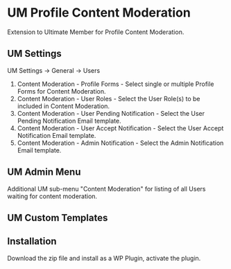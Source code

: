 # UM Profile Content Moderation
Extension to Ultimate Member for Profile Content Moderation.

## UM Settings
UM Settings -> General -> Users
1. Content Moderation - Profile Forms - Select single or multiple Profile Forms for Content Moderation.
2. Content Moderation - User Roles - Select the User Role(s) to be included in Content Moderation.
3. Content Moderation - User Pending Notification - Select the User Pending Notification Email template.
4. Content Moderation - User Accept Notification - Select the User Accept Notification Email template. 
5. Content Moderation - Admin Notification - Select the Admin Notification Email template.

## UM Admin Menu
Additional UM sub-menu "Content Moderation" for listing of all Users waiting for content moderation.

## UM Custom Templates

## Installation
Download the zip file and install as a WP Plugin, activate the plugin.
